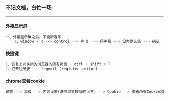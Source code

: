 ### 不记文档，白忙一场

------

#### 外接显示屏

```python
一、外接显示屏之后，不能听音乐
	1、window + R --> control --> 声音 --> 扬声器 --> 设为默认值 --> 确定
```

#### 快捷键

```python
1、恢复上次关闭的浏览器的所有页面   ctrl + shift + T 
2、打开注册表		regedit (register editor)
```



#### chrome查看cookie

```python
设置 --> 高级 --> 内容设置(清除浏览数据的上方) --> Cookie --> 查看所有Cookie和网站数据
```

